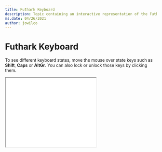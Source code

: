 ```yaml
--- 
title: Futhark Keyboard 
description: Topic containing an interactive representation of the Futhark Keyboard 
ms.date: 04/26/2021 
author: jowilco 
--- 
```

 
# Futhark Keyboard 
 
To see different keyboard states, move the mouse over state keys such as **Shift**, **Caps** or **AltGr**. You can also lock or unlock those keys by clicking them. 
 
<iframe src="kbdfthrk.html" height="230"></iframe> 
